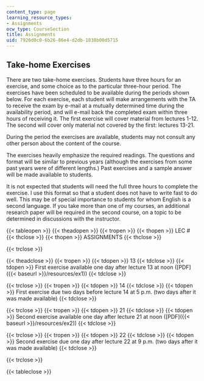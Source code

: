 ```yaml
---
content_type: page
learning_resource_types:
- Assignments
ocw_type: CourseSection
title: Assignments
uid: 7926d0c0-6b26-86e4-d2db-1838b00d5715
---
```


Take-home Exercises
-------------------

There are two take-home exercises. Students have three hours for an exercise, and some choice as to the particular three-hour period. The exercises have been scheduled to be available during the periods shown below. For each exercise, each student will make arrangements with the TA to receive the exam by e-mail at a mutually determined time during the availability period, and will e-mail back the completed exam within three hours of receiving it. The first exercise will cover material from lectures 1-12. The second will cover only material not covered by the first: lectures 13-21.

During the period the exercises are available, students may not consult any other person about the content of the course.

The exercises heavily emphasize the required readings. The questions and format will be similar to previous years (although the exercises from some past years were of different lengths.) Past exercises and a sample answer will be made available to students.

It is not expected that students will need the full three hours to complete the exercise. I use this format so that a student does not have to write fast to do well. This may be of special importance to students for whom English is a second language. If you take more than one of my courses, an additional research paper will be required in the second course, on a topic to be determined in discussions with the instructor.

{{< tableopen >}}
{{< theadopen >}}
{{< tropen >}}
{{< thopen >}}
LEC #
{{< thclose >}}
{{< thopen >}}
ASSIGNMENTS
{{< thclose >}}

{{< trclose >}}

{{< theadclose >}}
{{< tropen >}}
{{< tdopen >}}
13
{{< tdclose >}}
{{< tdopen >}}
First exercise available one day after lecture 13 at noon ([PDF]({{< baseurl >}}/resources/ex1))
{{< tdclose >}}

{{< trclose >}}
{{< tropen >}}
{{< tdopen >}}
14
{{< tdclose >}}
{{< tdopen >}}
First exercise due two days before lecture 14 at 5 p.m. (two days after it was made available)
{{< tdclose >}}

{{< trclose >}}
{{< tropen >}}
{{< tdopen >}}
21
{{< tdclose >}}
{{< tdopen >}}
Second exercise available one day after lecture 21 at noon ([PDF]({{< baseurl >}}/resources/ex2))
{{< tdclose >}}

{{< trclose >}}
{{< tropen >}}
{{< tdopen >}}
22
{{< tdclose >}}
{{< tdopen >}}
Second exercise due one day after lecture 22 at 9 p.m. (two days after it was made available)
{{< tdclose >}}

{{< trclose >}}

{{< tableclose >}}